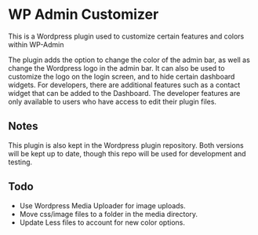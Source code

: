 WP Admin Customizer
===================

This is a Wordpress plugin used to customize certain features and colors within WP-Admin

The plugin adds the option to change the color of the admin bar, as well as change the Wordpress logo in the admin bar.  It can also be used to customize the logo on the login screen, and to hide certain dashboard widgets.  For developers, there are additional features such as a contact widget that can be added to the Dashboard.  The developer features are only available to users who have access to edit their plugin files.

Notes
--------------

This plugin is also kept in the Wordpress plugin repository.  Both versions will be kept up to date, though this repo will be used for development and testing.

Todo
--------------
- Use Wordpress Media Uploader for image uploads.
- Move css/image files to a folder in the media directory.
- Update Less files to account for new color options.